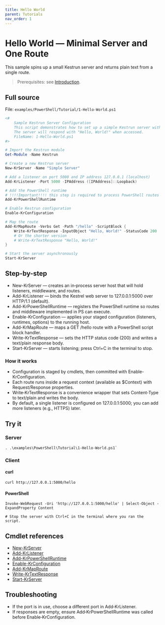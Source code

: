 ```yaml
---
title: Hello World
parent: Tutorials
nav_order: 1
---
```


# Hello World — Minimal Server and One Route

This sample spins up a small Kestrun server and returns plain text from a single route.

> Prerequisites: see [Introduction](./Introduction.md#prerequisites).

## Full source

File: `examples/PowerShell/Tutorial/1-Hello-World.ps1`

```powershell
<#
    Sample Kestrun Server Configuration
    This script demonstrates how to set up a simple Kestrun server with a single route.
    The server will respond with "Hello, World!" when accessed.
    FileName: 1-Hello-World.ps1
#>

# Import the Kestrun module
Get-Module -Name Kestrun

# Create a new Kestrun server
New-KrServer -Name "Simple Server"

# Add a listener on port 5000 and IP address 127.0.0.1 (localhost)
Add-KrListener -Port 5000 -IPAddress ([IPAddress]::Loopback)

# Add the PowerShell runtime
# !!!!Important!!!! this step is required to process PowerShell routes and middlewares
Add-KrPowerShellRuntime

# Enable Kestrun configuration
Enable-KrConfiguration

# Map the route
Add-KrMapRoute -Verbs Get -Path "/hello" -ScriptBlock {
    Write-KrTextResponse -InputObject "Hello, World!" -StatusCode 200
    # Or the shorter version
    # Write-KrTextResponse "Hello, World!"
}

# Start the server asynchronously
Start-KrServer
```

## Step-by-step

- New-KrServer — creates an in‑process server host that will hold listeners, middleware, and routes.
- Add-KrListener — binds the Kestrel web server to 127.0.0.1:5000 over HTTP/1.1 (default).
- Add-KrPowerShellRuntime — registers the PowerShell runtime so routes and middleware implemented in PS can execute.
- Enable-KrConfiguration — applies your staged configuration (listeners, runtimes, options) to the running host.
- Add-KrMapRoute — maps a GET /hello route with a PowerShell script block handler.
- Write-KrTextResponse — sets the HTTP status code (200) and writes a text/plain response body.
- Start-KrServer — starts listening; press Ctrl+C in the terminal to stop.

### How it works

- Configuration is staged by cmdlets, then committed with Enable-KrConfiguration.
- Each route runs inside a request context (available as $Context) with Request/Response properties.
- Write‑KrTextResponse is a convenience wrapper that sets Content‑Type to text/plain and writes the body.
- By default, a single listener is configured on 127.0.0.1:5000; you can add more listeners (e.g., HTTPS) later.

## Try it


### Server

```pwsh
. .\examples\PowerShell\Tutorial\1-Hello-World.ps1`
```

### Client

#### curl

```pwsh
curl http://127.0.0.1:5000/hello
```

#### PowerShell

```pwsh
Invoke-WebRequest -Uri 'http://127.0.0.1:5000/hello' | Select-Object -ExpandProperty Content

# Stop the server with Ctrl+C in the terminal where you ran the script.
```

## Cmdlet references

- [New-KrServer](docs/pwsh/cmdlets/New-KrServer)
- [Add-KrListener](docs/pwsh/cmdlets/Add-KrListener)
- [Add-KrPowerShellRuntime](docs/pwsh/cmdlets/Add-KrPowerShellRuntime)
- [Enable-KrConfiguration](docs/pwsh/cmdlets/Enable-KrConfiguration)
- [Add-KrMapRoute](docs/pwsh/cmdlets/Add-KrMapRoute)
- [Write-KrTextResponse](docs/pwsh/cmdlets/Write-KrTextResponse)
- [Start-KrServer](docs/pwsh/cmdlets/Start-KrServer)

## Troubleshooting

- If the port is in use, choose a different port in Add‑KrListener.
- If responses are empty, ensure Add‑KrPowerShellRuntime was called before Enable‑KrConfiguration.
